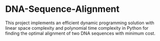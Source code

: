 # DNA-Sequence-Alignment

This project implements an efficient dynamic programming solution with linear space complexity and polynomial time complexity in Python for finding the optimal alignment of two DNA sequences with minimum cost.
